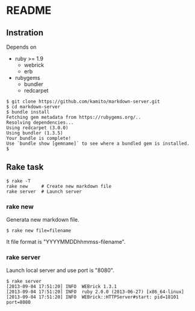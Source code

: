 # README #

## Instration ##

Depends on

* ruby >= 1.9
  * webrick
  * erb
* rubygems
  * bundler
  * redcarpet

```
$ git clone https://github.com/kamito/markdown-server.git
$ cd markdown-server
$ bundle install
Fetching gem metadata from https://rubygems.org/..
Resolving dependencies...
Using redcarpet (3.0.0)
Using bundler (1.3.5)
Your bundle is complete!
Use `bundle show [gemname]` to see where a bundled gem is installed.
$
```

## Rake task ##

```
$ rake -T
rake new     # Create new markdown file
rake server  # Launch server
```

### rake new ###

Generata new markdown file.

```
$ rake new file=filename
```

It file format is "YYYYMMDDhhmmss-filename".

### rake server ###

Launch local server and use port is "8080".

```
$ rake server
[2013-09-04 17:51:20] INFO  WEBrick 1.3.1
[2013-09-04 17:51:20] INFO  ruby 2.0.0 (2013-06-27) [x86_64-linux]
[2013-09-04 17:51:20] INFO  WEBrick::HTTPServer#start: pid=18101 port=8080

```
